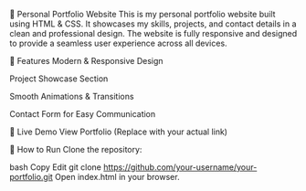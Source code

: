 🚀 Personal Portfolio Website
This is my personal portfolio website built using HTML & CSS. It showcases my skills, projects, and contact details in a clean and professional design. The website is fully responsive and designed to provide a seamless user experience across all devices.

🌟 Features
Modern & Responsive Design

Project Showcase Section

Smooth Animations & Transitions

Contact Form for Easy Communication

🔗 Live Demo
View Portfolio (Replace with your actual link)

📌 How to Run
Clone the repository:

bash
Copy
Edit
git clone https://github.com/your-username/your-portfolio.git
Open index.html in your browser.
